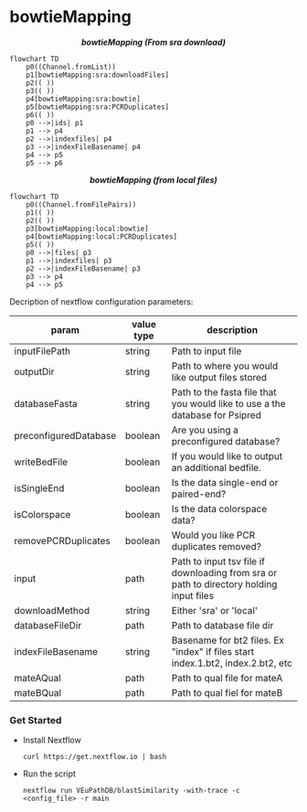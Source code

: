 # bowtieMapping

***<p align=center>bowtieMapping (From sra download)</p>***  
```mermaid
flowchart TD
    p0((Channel.fromList))
    p1[bowtieMapping:sra:downloadFiles]
    p2(( ))
    p3(( ))
    p4[bowtieMapping:sra:bowtie]
    p5[bowtieMapping:sra:PCRDuplicates]
    p6(( ))
    p0 -->|ids| p1
    p1 --> p4
    p2 -->|indexfiles| p4
    p3 -->|indexFileBasename| p4
    p4 --> p5
    p5 --> p6
```

***<p align=center>bowtieMapping (from local files)</p>***  
```mermaid
flowchart TD
    p0((Channel.fromFilePairs))
    p1(( ))
    p2(( ))
    p3[bowtieMapping:local:bowtie]
    p4[bowtieMapping:local:PCRDuplicates]
    p5(( ))
    p0 -->|files| p3
    p1 -->|indexfiles| p3
    p2 -->|indexFileBasename| p3
    p3 --> p4
    p4 --> p5
```

Decription of nextflow configuration parameters:

| param         | value type        | description  |
| ------------- | ------------- | ------------ |
| inputFilePath  | string | Path to input file |
| outputDir | string | Path to where you would like output files stored |
| databaseFasta | string | Path to the fasta file that you would like to use a the database for Psipred |
| preconfiguredDatabase | boolean | Are you using a preconfigured database? |
| writeBedFile | boolean | If you would like to output an additional bedfile. |
| isSingleEnd | boolean | Is the data single-end or paired-end? |
| isColorspace | boolean | Is the data colorspace data? |
| removePCRDuplicates | boolean | Would you like PCR duplicates removed? |
| input | path | Path to input tsv file if downloading from sra or path to directory holding input files |
| downloadMethod | string | Either 'sra' or 'local' |
| databaseFileDir | path | Path to database file dir|
| indexFileBasename | string | Basename for bt2 files. Ex "index" if files start index.1.bt2, index.2.bt2, etc |
| mateAQual | path | Path to qual file for mateA |
| mateBQual | path | Path to qual fiel for mateB |

### Get Started
  * Install Nextflow
    
    `curl https://get.nextflow.io | bash`
  
  * Run the script
    
    `nextflow run VEuPathDB/blastSimilarity -with-trace -c  <config_file> -r main`
